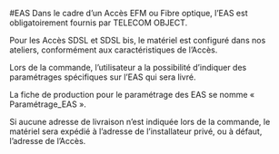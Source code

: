 #EAS
Dans le cadre d’un Accès EFM ou Fibre optique, l’EAS est obligatoirement fournis par
TELECOM OBJECT.

Pour les Accès SDSL et SDSL bis, le matériel est configuré dans nos ateliers, conformément
aux caractéristiques de l’Accès.

Lors de la commande, l’utilisateur a la possibilité d’indiquer des paramétrages spécifiques sur
l’EAS qui sera livré.

La fiche de production pour le paramétrage des EAS se nomme « Paramétrage_EAS ».

Si aucune adresse de livraison n’est indiquée lors de la commande, le matériel sera expédié à
l’adresse de l’installateur privé, ou à défaut, l’adresse de l’Accès.